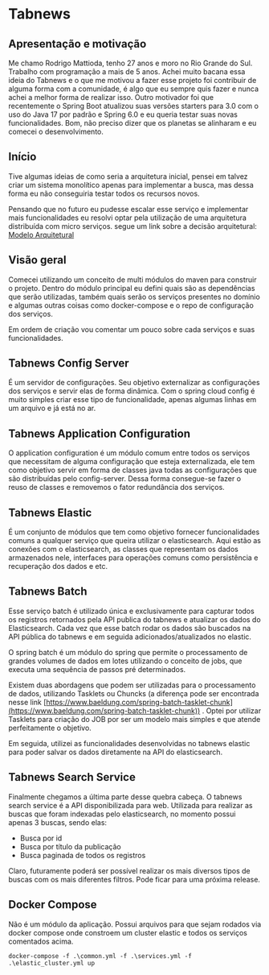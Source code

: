 # Tabnews

## Apresentação e motivação
Me chamo Rodrigo Mattioda, tenho 27 anos e moro no Rio Grande do Sul. Trabalho com programação a mais de 5 anos. Achei muito bacana essa ideia do Tabnews e o que me motivou a fazer esse projeto foi contribuir de alguma forma com a comunidade, é algo que eu sempre quis fazer e nunca achei a melhor forma de realizar isso. Outro motivador foi que recentemente o Spring Boot atualizou suas versões starters para 3.0 com o uso do Java 17 por padrão e Spring 6.0 e eu queria testar suas novas funcionalidades. Bom, não preciso dizer que os planetas se alinharam e eu comecei o desenvolvimento.

## Início
Tive algumas ideias de como seria a arquitetura inicial, pensei em talvez criar um sistema monolítico apenas para implementar a busca, mas dessa forma eu não conseguiria testar todos os recursos novos.

Pensando que no futuro eu pudesse escalar esse serviço e implementar mais funcionalidades eu resolvi optar pela utilização de uma arquitetura distribuída com micro serviços. segue um link sobre a decisão arquitetural: [Modelo Arquitetural](https://www.flickr.com/photos/63395520@N05/52668899785/in/dateposted-public/)

## Visão geral
Comecei utilizando um conceito de multi módulos do maven para construir o projeto. Dentro do módulo principal eu defini quais são as dependências que serão utilizadas, também quais serão os serviços presentes no domínio e algumas outras coisas como docker-compose e o repo de configuração dos serviços.

Em ordem de criação vou comentar um pouco sobre cada serviços e suas funcionalidades.

## Tabnews Config Server
É um servidor de configurações. Seu objetivo externalizar as configurações dos serviços e servir elas de forma dinâmica. Com o spring cloud config é muito simples criar esse tipo de funcionalidade, apenas algumas linhas em um arquivo e já está no ar.

## Tabnews Application Configuration
O application configuration é um módulo comum entre todos os serviços que necessitam de alguma configuração que esteja externalizada, ele tem como objetivo servir em forma de classes java todas as configurações que são distribuídas pelo config-server. Dessa forma consegue-se fazer o reuso de classes e removemos o fator redundância dos serviços.

## Tabnews Elastic
É um conjunto de módulos que tem como objetivo fornecer funcionalidades comuns a qualquer serviço que queira utilizar o elasticsearch. Aqui estão as conexões com o elasticsearch, as classes que representam os dados armazenados nele, interfaces para operações comuns como persistência e recuperação dos dados e etc.

## Tabnews Batch
Esse serviço batch é utilizado única e exclusivamente para capturar todos os registros retornados pela API publica do tabnews e atualizar os dados do Elasticsearch. Cada vez que esse batch rodar os dados são buscados na API pública do tabnews e em seguida adicionados/atualizados no elastic.

O spring batch é um módulo do spring que permite o processamento de grandes volumes de dados em lotes utilizando o conceito de jobs, que executa uma sequência de passos pré determinados.

Existem duas abordagens que podem ser utilizadas para o processamento de dados, utilizando Tasklets ou Chuncks (a diferença pode ser encontrada nesse link [https://www.baeldung.com/spring-batch-tasklet-chunk](https://www.baeldung.com/spring-batch-tasklet-chunk)) . Optei por utilizar Tasklets para criação do JOB por ser um modelo mais simples e que atende perfeitamente o objetivo.

Em seguida, utilizei as funcionalidades desenvolvidas no tabnews elastic para poder salvar os dados diretamente na API do elasticsearch.

## Tabnews Search Service
Finalmente chegamos a última parte desse quebra cabeça. O tabnews search service é a API disponibilizada para web. Utilizada para realizar as buscas que foram indexadas pelo elasticsearch, no momento possui apenas 3 buscas, sendo elas:

- Busca por id
- Busca por título da publicação
- Busca paginada de todos os registros

Claro, futuramente poderá ser possível realizar os mais diversos tipos de buscas com os mais diferentes filtros. Pode ficar para uma próxima release.

## Docker Compose

Não é um módulo da aplicação. Possui arquivos para que sejam rodados via docker compose onde constroem um cluster elastic e todos os serviços comentados acima.

~~~shell
docker-compose -f .\common.yml -f .\services.yml -f .\elastic_cluster.yml up
~~~
